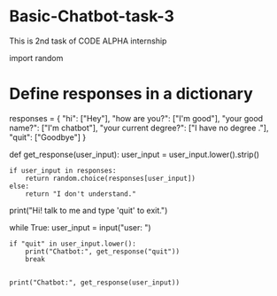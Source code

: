 # Basic-Chatbot-task-3
This is 2nd task of CODE ALPHA internship

import random

# Define responses in a dictionary
responses = {
    "hi": ["Hey"],
    "how are you?": ["I'm good"],
    "your good name?": ["I'm chatbot"],
    "your current degree?": ["I have no degree ."],
    "quit": ["Goodbye"]
}


def get_response(user_input):
    user_input = user_input.lower().strip()


    if user_input in responses:
        return random.choice(responses[user_input])
    else:
        return "I don't understand."



print("Hi! talk to me and type 'quit' to exit.")

while True:
    user_input = input("user: ")


    if "quit" in user_input.lower():
        print("Chatbot:", get_response("quit"))
        break


    print("Chatbot:", get_response(user_input))
